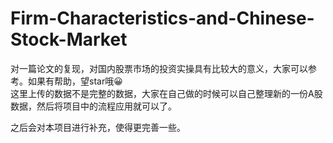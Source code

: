 # Firm-Characteristics-and-Chinese-Stock-Market
对一篇论文的复现，对国内股票市场的投资实操具有比较大的意义，大家可以参考。如果有帮助，望star哦😀  
这里上传的数据不是完整的数据，大家在自己做的时候可以自己整理新的一份A股数据，然后将项目中的流程应用就可以了。  

之后会对本项目进行补充，使得更完善一些。  
